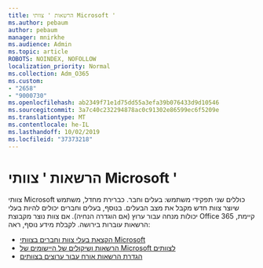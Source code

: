```yaml
---
title: הרשאות ' צוותי Microsoft '
ms.author: pebaum
author: pebaum
manager: mnirkhe
ms.audience: Admin
ms.topic: article
ROBOTS: NOINDEX, NOFOLLOW
localization_priority: Normal
ms.collection: Adm_O365
ms.custom:
- "2658"
- "9000730"
ms.openlocfilehash: ab2349f71e1d75dd55a3efa39b076433d9d10546
ms.sourcegitcommit: 3a7c40c232294878ac0c91302e86599ec6f5209e
ms.translationtype: MT
ms.contentlocale: he-IL
ms.lasthandoff: 10/02/2019
ms.locfileid: "37373218"
---
```

# <a name="microsoft-teams-permissions"></a>הרשאות ' צוותי Microsoft '

צוותי Microsoft כוללים שני תפקידי משתמש: בעלים וחבר. כברירת מחדל, משתמש שיוצר צוות חדש מקבל את מצב הבעלים. בנוסף, בעלים וחברים יכולים להיות בעלי יכולות מנחה עבור ערוץ (אם הוגדרה הנחיה). אם צוות נוצר מקבוצת Office 365 קיימת, הרשאות עוברות בירושה. לקבלת מידע נוסף, ראה:

- [הקצאת בעלי צוות וחברים בצוותי Microsoft](https://docs.microsoft.com/microsoftteams/assign-roles-permissions)
- [הרשאות ושיקולים של היישומים של Microsoft לצוותים](https://docs.microsoft.com/microsoftteams/app-permissions)
- [הגדרת הרשאות אורח עבור ערוצים בצוותים](https://support.office.com/article/4756c468-2746-4bfd-a582-736d55fcc169)